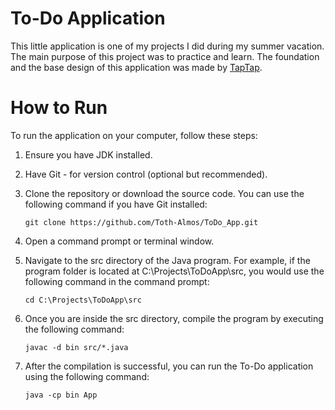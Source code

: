 # To-Do Application
This little application is one of my projects I did during my summer vacation.
The main purpose of this project was to practice and learn.
The foundation and the base design of this application was made by [TapTap](https://github.com/curadProgrammer).



# How to Run
To run the application on your computer, follow these steps:

1. Ensure you have JDK installed.

2. Have Git - for version control (optional but recommended).

3. Clone the repository or download the source code. You can use the following command if you have Git installed:
    ```
    git clone https://github.com/Toth-Almos/ToDo_App.git
    ```
4. Open a command prompt or terminal window.

5. Navigate to the src directory of the Java program. 
For example, if the program folder is located at C:\Projects\ToDoApp\src, you would use the following command in the command prompt:
    ```
    cd C:\Projects\ToDoApp\src
    ```

6. Once you are inside the src directory, compile the program by executing the following command:
    ```
    javac -d bin src/*.java
    ```

7. After the compilation is successful, you can run the To-Do application using the following command: 
    ```
    java -cp bin App
    ```


